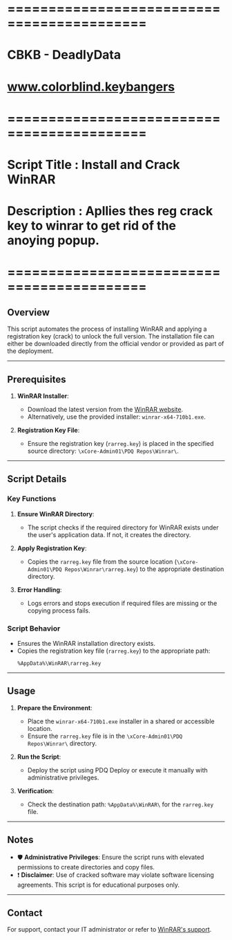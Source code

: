 ﻿# ===========================================
# CBKB - DeadlyData
# www.colorblind.keybangers
# ===========================================
# Script Title   : Install and Crack WinRAR
# Description    : Apllies thes reg crack key to winrar to get rid of the anoying popup.
# ===========================================


## Overview
This script automates the process of installing WinRAR and applying a registration key (crack) to unlock the full version. The installation file can either be downloaded directly from the official vendor or provided as part of the deployment.

---

## Prerequisites
1. **WinRAR Installer**: 
   - Download the latest version from the [WinRAR website](https://www.rarlab.com).
   - Alternatively, use the provided installer: `winrar-x64-710b1.exe`.

2. **Registration Key File**:
   - Ensure the registration key (`rarreg.key`) is placed in the specified source directory: `\xCore-Admin01\PDQ Repos\Winrar\`.

---

## Script Details
### Key Functions
1. **Ensure WinRAR Directory**:
   - The script checks if the required directory for WinRAR exists under the user's application data. If not, it creates the directory.

2. **Apply Registration Key**:
   - Copies the `rarreg.key` file from the source location (`\xCore-Admin01\PDQ Repos\Winrar\rarreg.key`) to the appropriate destination directory.

3. **Error Handling**:
   - Logs errors and stops execution if required files are missing or the copying process fails.

### Script Behavior
- Ensures the WinRAR installation directory exists.
- Copies the registration key file (`rarreg.key`) to the appropriate path: 
  ```plaintext
  %AppData%\WinRAR\rarreg.key
  ```

---

## Usage
1. **Prepare the Environment**:
   - Place the `winrar-x64-710b1.exe` installer in a shared or accessible location.
   - Ensure the `rarreg.key` file is in the `\xCore-Admin01\PDQ Repos\Winrar\` directory.

2. **Run the Script**:
   - Deploy the script using PDQ Deploy or execute it manually with administrative privileges.

3. **Verification**:
   - Check the destination path: `%AppData%\WinRAR\` for the `rarreg.key` file.

---

## Notes
- 🛡️ **Administrative Privileges**: Ensure the script runs with elevated permissions to create directories and copy files.
- ❗ **Disclaimer**: Use of cracked software may violate software licensing agreements. This script is for educational purposes only.

---

## Contact
For support, contact your IT administrator or refer to [WinRAR's support](https://www.rarlab.com/support.htm).
